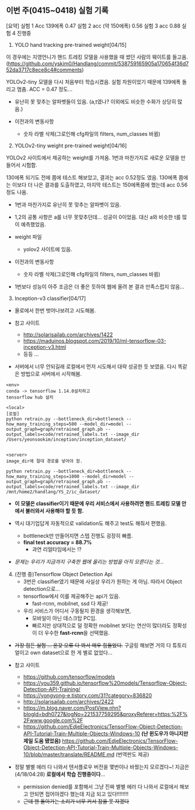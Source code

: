 ## 이번 주(0415~0418) 실험 기록

[요약]
실험 1 Acc 139에폭 0.47
실험 2 acc (약 150에폭) 0.56
실험 3 acc 0.88
실험 4 진행중

1. YOLO hand tracking pre-trained weight[04/15]

이 경우에는 지영언니가 핸드 트레킹 모델을 사용했을 때 썼던 사람의 웨이트를 들고옴.
(https://github.com/yskim0/Handlang/commit/538759165905a170654f36d752da3717c8ece8c4#comments)


YOLOv2-tiny 모델을 다시 처음부터 학습시켰음.
실험 차원이었기 때문에 139에폭 돌리고 멈춤.
ACC = 0.47 정도...

- 유난히 못 맞추는 알파벳들이 있음. (a,t였나? 이외에도 비슷한 수화가 상당히 많음.)


- 이전과의 변동사항
    - 숫자 라벨 삭제(그로인해 cfg파일의 filters, num_classes 바뀜)

2. YOLOv2-tiny weight pre-trained weight[04/16]

YOLOv2 사이트에서 제공하는 weight를 가져옴.
1번과 마찬가지로 새로운 모델을 만들어서 시험함.

130에폭 되기도 전에 쯤에 테스트 해보았고, 결과는 acc 0.52정도 였음.
130에폭 쯤에는 이보다 더 나은 결과를 도출하였고, 마지막 테스트는 150에폭쯤에 했는데 acc 0.56정도 나옴.

- 1번과 마찬가지로 유난히 못 맞추는 알파벳이 있음. 
- 1,2의 공통 사항은 a를 너무 못맞추던데... 성공이 0이었음. 대신 a와 비슷한 t를 많이 예측했었음.


- weight 파일
    - yolov2 사이트에 있음.


- 이전과의 변동사항
    - 숫자 라벨 삭제(그로인해 cfg파일의 filters, num_classes 바뀜)

- 1번보다 성능이 아주 조금은 더 좋은 듯하여 웹에 올려 본 결과 만족스럽지 않음...

3. Inception-v3 classifier[04/17]

- 욜로에서 한번 벗어나보려고 시도해봄.

- 참고 사이트
    - http://solarisailab.com/archives/1422
    - https://maduinos.blogspot.com/2019/10/ml-tensorflow-03-inception-v3.html
    - 등등 ...

- 서버에서 너무 안되길래 로컬에서 먼저 시도해서 대략 성공한 듯 보였음.
다시 똑같은 방법으로 서버에서 시작해봄.

```
<env>
conda -> tensorflow 1.14.0설치하고 
tensorflow hub 설치

<local>
[로컬]
python retrain.py --bottleneck_dir=bottleneck --how_many_training_steps=500 --model_dir=model --output_graph=graph/retrained_graph.pb --output_labels=code/retrained_labels.txt --image_dir /Users/yeonsookim/inception/inception_dataset/


<server>
image_dir에 절대 경로를 넣어야 함.

python retrain.py --bottleneck_dir=bottleneck --how_many_training_steps=1000 --model_dir=model --output_graph=graph/retrained_graph.pb --output_labels=code/retrained_labels.txt --image_dir /mnt/home2/handlang/YS_2/ic_dataset/
```

- **이 모델은 classifier이기 때문에 우리 서비스에서 사용하려면 핸드 트레킹 모델 안에서 불러와서 사용해야 할 듯 함.**

- 역시 대기업답게 자동적으로 validation도 해주고 test도 해줘서 편했음.
    - bottleneck만 만들어지면 스텝 진행도 굉장히 빠름.
    - **final test accuracy = 88.7%**
        - 과연 리얼타임에서는 !?

- *문제는 우리가 지금까지 구축한 웹에 올리는 방법을 아직 모른다는 것...*

4. (진행 중)Tensorflow Object Detection Api
    - 3번은 classifier였기 때문에 사실상 우리가 원하는 게 아님. 따라서 Object detection으로...
    - tensorflow에서 이를 제공해주는 api가 있음.  
        - fast-rcnn, mobilnet, ssd 다 제공!
    - 우리 서비스가 어디서 구동될지 환경을 생각해보면,
        - 모바일이 아닌 데스크탑 PC임.
        - 빠르지만 상대적으로 덜 정확한 mobilnet 보다는 연산이 많더라도 정확성이 더 우수한 **fast-rcnn**을 선택했음.


- ~~가장 힘든 실험 ... 온갖 오류 다 봐서 매우 힘들었다.~~
구글링 해보면 거의 다 튜토리얼이고 own dataset으로 한 게 별로 없었다...

- 참고 사이트
    - https://github.com/tensorflow/models
    - https://you359.github.io/tensorflow%20models/Tensorflow-Object-Detection-API-Training/
    - https://yongyong-e.tistory.com/31?category=836820
    - http://solarisailab.com/archives/2422
    - https://m.blog.naver.com/PostView.nhn?blogId=bdh0727&logNo=221537759295&proxyReferer=https:%2F%2Fwww.google.com%2F
    - https://github.com/EdjeElectronics/TensorFlow-Object-Detection-API-Tutorial-Train-Multiple-Objects-Windows-10
    **(난 윈도우가 아니지만 제일 도움 됐었음)**
    https://github.com/EdjeElectronics/TensorFlow-Object-Detection-API-Tutorial-Train-Multiple-Objects-Windows-10/blob/master/translate/README.md
    (번역판도 제공)


- 정말 별별 에러 다 나와서 텐서플로우 버전을 몇번이나 바꿨는지 모르겠다~! 지금은(4/18/04:28) **로컬에서 학습 진행중이다**...
    - permission denied를 포함해서 그냥 진짜 별별 에러 다 나와서 로컬에서 해보고 안되면 접어야겠다 했는데 지금 되고 있다!!!!!!!!
    - ~~근데 팬 돌아가는 소리가 너무 커서 잠을 못 자겠다~~